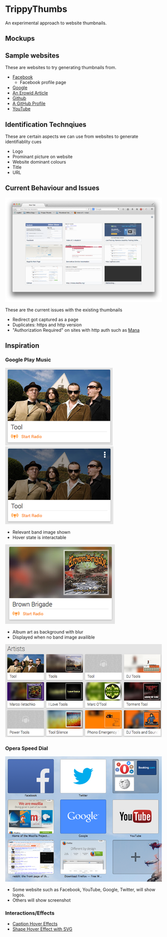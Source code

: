 TrippyThumbs
============

An experimental approach to website thumbnails.


Mockups
-------


Sample websites
---------------

These are websites to try generating thumbnails from.

- [Facebook](http://facebook.com)
	- Facebook profile page
- [Google](http://google.com)
- [An Erowid Article](http://www.erowid.org/plants/tobacco/tobacco.shtml)
- [Github](https://github.com/)
- [A GitHub Profile](https://github.com/vtsatskin)
- [YouTube](http://youtube.com)

Identification Technqiues
----------------------------

These are certain aspects we can use from websites to generate identifiablity cues

- Logo
- Prominant picture on website
- Website dominant colours
- Title
- URL

Current Behaviour and Issues
----------------------------

![](images/current.design.png)

These are the current issues with the existing thumbnails

- Redirect got captured as a page
- Duplicates: https and http version
- "Authorization Required" on sites with http auth such as [Mana](http://mana.mozilla.org)

Inspiration
-----------

### Google Play Music ###

![](images/inspiration/google.music.2.png)
![](images/inspiration/google.music.2.hover.png)

- Relevant band image shown
- Hover state is interactable

![](images/inspiration/google.music.png)

- Album art as background with blur
- Displayed when no band image availible

![](images/inspiration/google.music.many.png)

### Opera Speed Dial ###

![](images/inspiration/opera.speed.dial.png)

- Some website such as Facebook, YouTube, Google, Twitter, will show logos.
- Others will show screenshot

### Interactions/Effects ###

- [Caption Hover Effects](http://tympanus.net/Tutorials/CaptionHoverEffects/index3.html)
- [Shape Hover Effect with SVG](http://tympanus.net/Tutorials/ShapeHoverEffectSVG/index2.html)